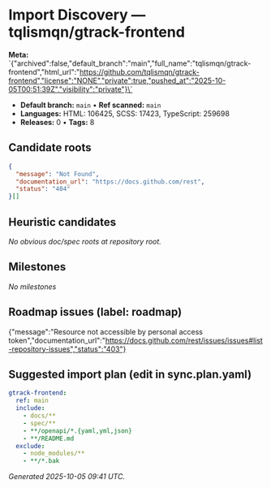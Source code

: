 # Import Discovery — tqlismqn/gtrack-frontend

**Meta:** \`{"archived":false,"default_branch":"main","full_name":"tqlismqn/gtrack-frontend","html_url":"https://github.com/tqlismqn/gtrack-frontend","license":"NONE","private":true,"pushed_at":"2025-10-05T00:51:39Z","visibility":"private"}\`

- **Default branch:** `main`   •   **Ref scanned:** `main`
- **Languages:** HTML: 106425, SCSS: 17423, TypeScript: 259698
- **Releases:** 0   •   **Tags:** 8

## Candidate roots

```json
{
  "message": "Not Found",
  "documentation_url": "https://docs.github.com/rest",
  "status": "404"
}[]
```

## Heuristic candidates

_No obvious doc/spec roots at repository root._

## Milestones
_No milestones_

## Roadmap issues (label: roadmap)
{"message":"Resource not accessible by personal access token","documentation_url":"https://docs.github.com/rest/issues/issues#list-repository-issues","status":"403"}

## Suggested import plan (edit in sync.plan.yaml)
```yaml
gtrack-frontend:
  ref: main
  include:
    - docs/**
    - spec/**
    - **/openapi/*.{yaml,yml,json}
    - **/README.md
  exclude:
    - node_modules/**
    - **/*.bak
```

_Generated 2025-10-05 09:41 UTC._

